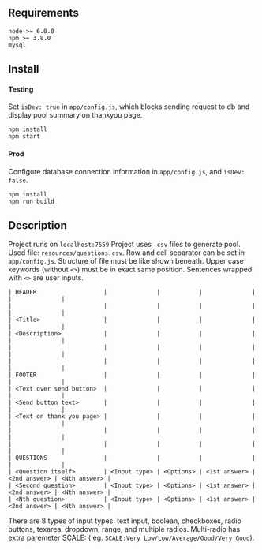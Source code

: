 ## Requirements
```
node >= 6.0.0 
npm >= 3.8.0
mysql
```

## Install
#### Testing
Set `isDev: true` in `app/config.js`, which blocks sending request to db and display pool summary on thankyou page.
```
npm install
npm start
```

#### Prod
Configure database connection information in `app/config.js`, and `isDev: false`.
```
npm install
npm run build
```

## Description
Project runs on `localhost:7559`
Project uses `.csv` files to generate pool. Used file: `resources/questions.csv`. Row and cell separator can be set in `app/config.js`.
Structure of file must be like shown beneath. Upper case keywords (without `<>`) must be in exact same position. Sentences wrapped with `<>` are user inputs.


```
| HEADER                   |              |           |              |              |              |
|                          |              |           |              |              |              |
| <Title>                  |              |           |              |              |              |
| <Description>            |              |           |              |              |              |
|                          |              |           |              |              |              |
|                          |              |           |              |              |              |
| FOOTER                   |              |           |              |              |              |
| <Text over send button>  |              |           |              |              |              |
| <Send button text>       |              |           |              |              |              |
| <Text on thank you page> |              |           |              |              |              |
|                          |              |           |              |              |              |
|                          |              |           |              |              |              |
| QUESTIONS                |              |           |              |              |              |
| <Question itself>        | <Input type> | <Options> | <1st answer> | <2nd answer> | <Nth answer> |
| <Second question>        | <Input type> | <Options> | <1st answer> | <2nd answer> | <Nth answer> |
| <Nth question>           | <Input type> | <Options> | <1st answer> | <2nd answer> | <Nth answer> |
```

There are 8 types of input types: text input, boolean, checkboxes, radio buttons, texarea, dropdown, range, and multiple radios. Multi-radio has extra paremeter SCALE: ( eg. `SCALE:Very Low/Low/Average/Good/Very Good`).
